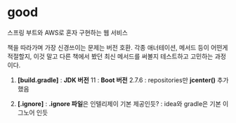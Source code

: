 # good
스프링 부트와 AWS로 혼자 구현하는 웹 서비스

책을 따라가며 가장 신경쓰이는 문제는 버전 호환.
각종 애너테이션, 메서드 등이 어떤게 적절할지, 이것 말고 다른 책에서 봤던 최신 메서드를 써볼지 
테스트하고 고민하는 과정이다.


1. **[build.gradle]**
: **JDK 버전** 11 
: **Boot 버전** 2.7.6
: repositories만 **jcenter()** 추가했음


2. **[.ignore]**
: **.ignore 파일**은 인텔리제이 기본 제공인듯?
: idea와 gradle은 기본 이그노어 인듯



